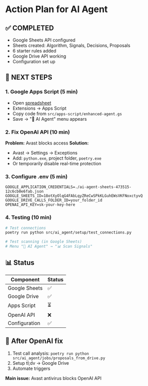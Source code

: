 # Action Plan for AI Agent

## ✅ COMPLETED
- Google Sheets API configured
- Sheets created: Algorithm, Signals, Decisions, Proposals
- 6 starter rules added
- Google Drive API working
- Configuration set up

## 🎯 NEXT STEPS

### 1. Google Apps Script (5 min)
- Open [spreadsheet](https://docs.google.com/spreadsheets/d/18otXyOlqG4FAbLqyZReCwSPkKLGuhEWsVKFNoxctyvQ/edit)
- Extensions → Apps Script
- Copy code from `src/apps-script/enhanced-agent.gs`
- Save → "🤖 AI Agent" menu appears

### 2. Fix OpenAI API (10 min)
**Problem:** Avast blocks access
**Solution:**
- Avast → Settings → Exceptions
- Add: `python.exe`, project folder, `poetry.exe`
- Or temporarily disable real-time protection

### 3. Configure .env (5 min)
```env
GOOGLE_APPLICATION_CREDENTIALS=./ai-agent-sheets-473515-12c6cb0e6fab.json
GOOGLE_SHEETS_ID=18otXyOlqG4FAbLqyZReCwSPkKLGuhEWsVKFNoxctyvQ
GOOGLE_DRIVE_CALLS_FOLDER_ID=your_folder_id
OPENAI_API_KEY=sk-your-key-here
```

### 4. Testing (10 min)
```bash
# Test connections
poetry run python src/ai_agent/setup/test_connections.py

# Test scanning (in Google Sheets)
# Menu "🤖 AI Agent" → "📊 Scan Signals"
```

## 📊 Status
| Component | Status |
|-----------|--------|
| Google Sheets | ✅ |
| Google Drive | ✅ |
| Apps Script | ⏳ |
| OpenAI API | ❌ |
| Configuration | ✅ |

## 🚀 After OpenAI fix
1. Test call analysis: `poetry run python src/ai_agent/jobs/proposals_from_drive.py`
2. Setup tl;dv → Google Drive
3. Automate triggers

**Main issue:** Avast antivirus blocks OpenAI API
